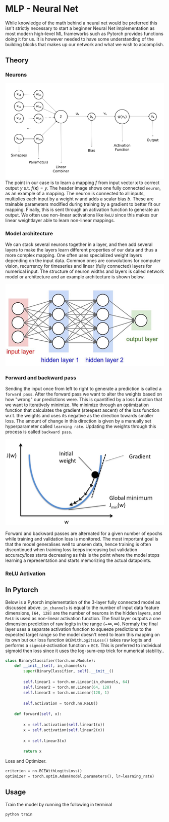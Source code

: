 # MLP - Neural Net


While knowledge of the math behind a neural net would be preferred this isn't strictly necessary to start a beginner Neural Net implementation as most modern high-level ML frameworks such as Pytorch provides functions doing it for us. It is however needed to have some understanding of the building blocks that makes up our network and what we wish to accomplish.

## Theory

### Neurons
![neuron image](neuron.png)
The point in our case is to learn a mapping $f$ from input vector $\textbf{x}$ to correct output $y$ s.t. $f(\textbf{x}) = y$. The header image shows one fully connected `neuron`, as an example of a mapping. The neuron is connected to all inputs, multiplies each input by a weight $w$ and adds a scalar bias $b$. These are trainable parameters modified during training by a gradient to better fit our mapping. Finally, this is sent through an activation function to generate an output. We often use non-linear activations like `ReLU` since this makes our linear weightlayer able to learn non-linear mappings.

### Model architecture
We can stack several neurons together in a layer, and then add several layers to make the layers learn different properties of our data and thus a more complex mapping. One often uses specialized weight layers depending on the input data. Common ones are convolutions for computer vision, recurrency for timeseries and linear (fully connected) layers for numerical input. The structure of neuron widths and layers is called network model or architecture and an example architecture is shown below.  

![model image](neural_net.jpg)

### Forward and backward pass
Sending the input once from left to right to generate a prediction is called a `forward pass`. After the forward pass we want to alter the weights based on how "wrong" our predictions were. This is quantified by a loss function that we want to iteratively minimize. We minimize through an optimization function that calculates the gradient (steepest ascent) of the loss function w.r.t. the weights and uses its negative as the direction towards smaller loss. The amount of change in this direction is given by a manually set hyperparameter called `learning rate`. Updating the weights through this process is called `backward pass`.

![loss](loss_gradient_descent.jpeg)

Forward and backward passes are alternated for a given number of epochs while training and validation loss is monitored. The most important goal is that the model generalises well to unseen data, hence training is often discontinued when training loss keeps increasing but validation accuracy/loss starts decreasing as this is the point where the model stops learning a representation and starts memorizing the actual datapoints.

### ReLU Activation


## In Pytorch
Below is a Pytorch implementation of the 3-layer fully connected model as discussed above. `in_channels` is equal to the number of input data feature dimensions, `[64, 128]` are the number of neurons in the hidden layers, and `ReLU` is used as non-linear activation function. The final layer outputs a one dimension prediction of raw logits in the range $(-\infty, \infty)$. Normaly the final layer uses a separate activation function to squeeze predictions to the expected target range so the model doesn't need to learn this mapping on its own but our loss function `BCEWithLogitsLoss()` takes raw logits and performs a `sigmoid`-activation function + `BCE`. This is preferred to individual sigmoid then loss since it uses the log-sum-exp trick for numerical stability..
```python
class BinaryClassifier(torch.nn.Module):
    def __init__(self, in_channels):
        super(BinaryClassifier, self).__init__()
        
        self.linear1 = torch.nn.Linear(in_channels, 64)
        self.linear2 = torch.nn.Linear(64, 128)
        self.linear3 = torch.nn.Linear(128, 1)

        self.activation = torch.nn.ReLU()

    def forward(self, x):

        x = self.activation(self.linear1(x))
        x = self.activation(self.linear2(x))

        x = self.linear3(x)

        return x
```
Loss and Optimizer.
```python
criterion = nn.BCEWithLogitsLoss()
optimizer = torch.optim.Adam(model.parameters(), lr=learning_rate)
```

## Usage
Train the model by running the following in terminal
```
python train
```
